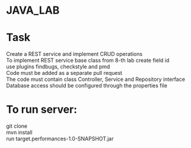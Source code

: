 # JAVA_LAB

<h1>Task</h1>
Create a REST service and implement CRUD operations  <br>
To implement REST service base class from 8-th lab create field id  <br>
use plugins findbugs, checkstyle and pmd  <br>
Code must be added as a separate pull request  <br>
The code must contain class Controller, Service and Repository interface  <br>
Database access should be configured through the properties file  <br>
<h1>To run server:</h1>
git clone  <br>
mvn install  <br>
run target.performances-1.0-SNAPSHOT.jar  <br>
